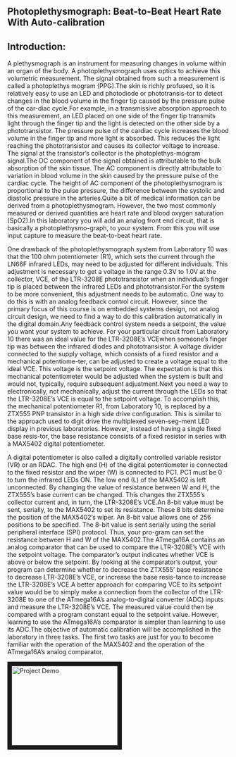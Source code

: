 ## Photoplethysmograph: Beat-to-Beat Heart Rate With Auto-calibration

## Introduction: 

A plethysmograph is an instrument for measuring changes in volume within an 
organ of the body. A photoplethysmograph uses optics to achieve this volumetric 
measurement. The signal obtained from such a measurement is called a photoplethys
mogram (PPG).The skin is richly profused, so it is relatively easy to use an LED
 and photodiode or phototransis-tor to detect changes in the blood volume in the
 finger tip caused by the pressure pulse of the car-diac cycle.For example, in a 
 transmissive absorption approach to this measurement, an LED placed on one side
 of the finger tip transmits light through the finger tip and the light is 
 detected on the other side by a phototransistor. The pressure pulse of the 
 cardiac cycle increases the blood volume in the finger tip and more light is 
 absorbed. This reduces the light reaching the phototransistor and causes its 
 collector voltage to increase. The signal at the transistor’s collector is the 
 photoplethys-mogram signal.The DC component of the signal obtained is 
 attributable to the bulk absorption of the skin tissue. The AC component is 
 directly attributable to variation in blood volume in the skin caused by the 
 pressure pulse of the cardiac cycle. The height of AC component of the 
 photoplethysmogram is proportional to the pulse pressure, the difference 
 between the systolic and diastolic pressure in the arteries.Quite a bit of 
 medical information can be derived from a photoplethysmogram. However, the two 
 most commonly measured or derived quantities are heart rate and blood oxygen 
 saturation (SpO2).In this laboratory you will add an analog front end circuit, 
 that is basically a photoplethysmo-graph, to your system. From this you will 
 use input capture to measure the beat-to-beat heart rate.
 
One drawback of the photoplethysmograph system from Laboratory 10 was that the 
100 ohm potentiometer (R1), which sets the current through the LN66F infrared 
LEDs, may need to be adjusted for different individuals. This adjustment is 
necessary to get a voltage in the range 0.3V to 1.0V at the collector, VCE, of 
the LTR-3208E phototransistor when an individual’s finger tip is placed between 
the infrared LEDs and phototransistor.For the system to be more convenient, 
this adjustment needs to be automatic. One way to do this is with an analog 
feedback control circuit. However, since the primary focus of this course is 
on embedded systems design, not analog circuit design, we need to find a way 
to do this calibration automatically in the digital domain.Any feedback 
control system needs a setpoint, the value you want your system to achieve. 
For your particular circuit from Laboratory 10 there was an ideal value for 
the LTR-3208E’s VCEwhen someone’s finger tip was between the infrared diodes 
and phototransistor. A voltage divider connected to the supply voltage, which 
consists of a fixed resistor and a mechanical potentiome-ter, can be adjusted 
to create a voltage equal to the ideal VCE. This voltage is the setpoint 
voltage. The expectation is that this mechanical potentiometer would be 
adjusted when the system is built and would not, typically, require subsequent 
adjustment.Next you need a way to electronically, not mechanically, adjust the 
current through the LEDs so that the LTR-3208E’s VCE is equal to the setpoint 
voltage. To accomplish this, the mechanical potentiometer R1, from Laboratory 
10, is replaced by a ZTX555 PNP transistor in a high side drive configuration. 
This is similar to the approach used to digit drive the multiplexed 
seven-seg-ment LED display in previous laboratories. However, instead of 
having a single fixed base resis-tor, the base resistance consists of a fixed 
resistor in series with a MAX5402 digital potentiometer. 

A digital potentiometer is also called a digitally controlled variable 
resistor (VR) or an RDAC. The high end (H) of the digital potentiometer is 
connected to the fixed resistor and the wiper (W) is connected to PC1. PC1 
must be 0 to turn the infrared LEDs ON. The low end (L) of the MAX5402 is 
left unconnected. By changing the value of resistance between W and H, the 
ZTX555’s base current can be changed. This changes the ZTX555’s collector 
current and, in turn, the LTR-3208E’s VCE.An 8-bit value must be sent, 
serially, to the MAX5402 to set its resistance. These 8 bits determine the 
position of the MAX5402’s wiper. An 8-bit value allows one of 256 positions 
to be specified. The 8-bit value is sent serially using the serial peripheral 
interface (SPI) protocol. Thus, your pro-gram can set the resistance between 
H and W of the MAX5402.The ATmega16A contains an analog comparator that can 
be used to compare the LTR-3208E’s VCE with the setpoint voltage. The 
comparator’s output indicates whether VCE is above or below the setpoint. By 
looking at the comparator’s output, your program can determine whether to 
decrease the ZTX555’ base resistance to decrease LTR-3208E’s VCE, or increase 
the base resis-tance to increase the LTR-3208E’s VCE.A better approach for 
comparing VCE to its setpoint value would be to simply make a connection from 
the collector of the LTR-3208E to one of the ATmega16A’s analog-to-digital 
converter (ADC) inputs and measure the LTR-3208E’s VCE. The measured value 
could then be compared with a program constant equal to the setpoint value. 
However, learning to use the ATmega16A’s comparator is simpler than learning 
to use its ADC.The objective of automatic calibration will be accomplished in 
the laboratory in three tasks. The first two tasks are just for you to become 
familiar with the operation of the MAX5402 and the operation of the 
ATmega16A’s analog comparator.

<a href="http://www.youtube.com/watch?feature=player_embedded&v=YOUTUBE_VIDEO_ID_HERE
" target="_blank"><img src="http://img.youtube.com/vi/YOUTUBE_VIDEO_ID_HERE/0.jpg" 
alt="Project Demo" width="240" height="180" border="10" /></a>